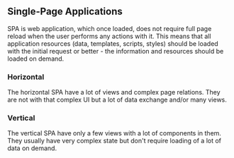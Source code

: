 ## Single-Page Applications

SPA is web application, which once loaded, does not require full page reload when the user performs any actions with it. This means that all application resources (data, templates, scripts, styles) should be loaded with the initial request or better - the information and resources should be loaded on demand.

### Horizontal

The horizontal SPA have a lot of views and complex page relations. They are not with that complex UI but a lot of data exchange and/or many views.

### Vertical

The vertical SPA have only a few views with a lot of components in them. They usually have very complex state but don't require loading of a lot of data on demand.
